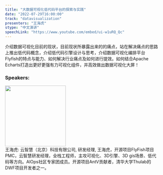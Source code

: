 ```yaml
---
title: "大数据可视化低代码平台的探索与实践"
date: "2022-07-29T16:00:00"
track: "datavisualization"
presenters: "王海虎"
stype: "中文演讲"
speechLink: "https://www.youtube.com/embed/ui-w1uRQ_Qc"
---
```

介绍数据可视化目前的现状，目前现状所暴露出来的的痛点，站在解决痛点的思路上推出低代码概念，介绍低代码引擎设计与思考，介绍数据可视化编排平台Flyfish的特点与能力、如何解决行业痛点及如何进行提效。如何结合Apache Echarts打造出更好更强有力可视化组件，并高效做出数据可视化大屏！
 ### Speakers: 
 <img src="images/speaker/1055.png" width="200" /><br>王海虎: 云智慧（北京）科技有限公司, 研发经理, 王海虎，开源项目FlyFish项目PMC，云智慧研发经理，全栈工程师，主攻可视化、3D引擎、3D gis场景、低代码等方向。AlOps社区专家团成员。开源项目AntV贡献者，清华大学Thulab的DWF项目开发者之一。

 